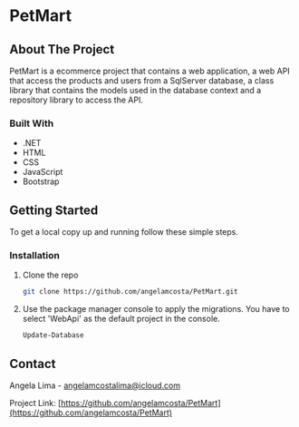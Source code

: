 # PetMart
## About The Project

PetMart is a ecommerce project that contains a web application, a web API that access the products and users from a SqlServer database, a class library that contains the models used in the database context and a repository library to access the API.

### Built With

* .NET
* HTML
* CSS
* JavaScript
* Bootstrap

## Getting Started

To get a local copy up and running follow these simple steps.

### Installation

1. Clone the repo
   ```sh
   git clone https://github.com/angelamcosta/PetMart.git
   ```
2. Use the package manager console to apply the migrations. You have to select 'WebApi' as the default project in the console.
   ```sh
   Update-Database
   ```

## Contact

Angela Lima - angelamcostalima@icloud.com

Project Link: [https://github.com/angelamcosta/PetMart](https://github.com/angelamcosta/PetMart)
